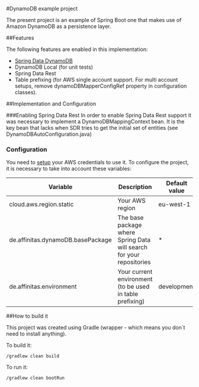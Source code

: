 #DynamoDB example project

The present project is an example of Spring Boot one that makes use of Amazon DynamoDB as a persistence layer.

##Features

The following features are enabled in this implementation:

+ [Spring Data DynamoDB](https://github.com/derjust/spring-data-dynamodb)
+ DynamoDB Local (for unit tests)
+ Spring Data Rest
+ Table prefixing (for AWS single account support. For multi account setups, remove dynamoDBMapperConfigRef property in configuration classes).

##Implementation and Configuration

###Enabling Spring Data Rest
In order to enable Spring Data Rest support it was necessary to implement a DynamoDBMappingContext bean.
It is the key bean that lacks when SDR tries to get the initial set of entities (see DynamoDBAutoConfiguration.java)

### Configuration

You need to [setup](https://docs.aws.amazon.com/sdk-for-java/v1/developer-guide/setup-credentials.html) your AWS credentials to use it.
To configure the project, it is necessary to take into account these variables:

| Variable             | Description  | Default value |
|------------------|--------------|--------------|
| cloud.aws.region.static | Your AWS region| eu-west-1|
| de.affinitas.dynamoDB.basePackage | The base package where Spring Data will search for your repositories | * |
| de.affinitas.environment | Your current environment (to be used in table prefixing) | development |


##How to build it

This project was created using Gradle (wrapper - which means you don´t need to install anything).

To build it:

``/gradlew clean build``

To run it:

``/gradlew clean bootRun``
